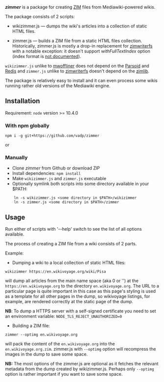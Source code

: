 ***zimmer*** is a package for creating [ZIM](http://www.openzim.org/wiki/OpenZIM) files from Mediawiki-powered wikis.

The package consists of 2 scripts:

- wikizimmer.js — dumps the wiki's articles into a collection of static HTML files.

- zimmer.js — builds a ZIM file from a static HTML files collection. Historically, zimmer.js is mostly a drop-in replacement for [zimwriterfs](https://github.com/wikimedia/openzim/tree/master/zimwriterfs) with a notable exception: it doesn't support *withFullTextIndex* option (index format is [not documented](http://www.openzim.org/wiki/ZIM_Index_Format)).

`wikizimmer.js` unlike to [mwoffliner](https://github.com/openzim/mwoffliner) does not depend on the [Parsoid](https://www.mediawiki.org/wiki/Parsoid) and [Redis](https://redis.io/) and `zimmer.js` unlike to [zimwriterfs](https://github.com/wikimedia/openzim/tree/master/zimwriterfs) doesn't depend on the [zimlib](http://www.openzim.org/wiki/Zimlib).

The package is relatively easy to install and it can even process some wikis running rather old versions of the Mediawiki engine.

## Installation
Requirement: `node` version >= 10.4.0

### With npm globally

```
npm i -g git+https://github.com/vadp/zimmer
```

or

### Manually

* Clone *zimmer* from Github or download ZIP
* Install dependencies: `npm install`
* Make `wikizimmer.js` and `zimmer.js` executable
* Optionally symlink both scripts into some directory available in your $PATH:

```
    ln -s wikizimmer.js <some directory in $PATH>/wikizimmer
    ln -s zimmer.js <some directory in $PATH>/zimmer
```

## Usage

Run either of scripts with '--help' switch to see the list of all options available.

The process of creating a ZIM file from a wiki consists of 2 parts.

Example:

* Dumping a wiki to a local collection of static HTML files:

`wikizimmer https://en.wikivoyage.org/wiki/Pisa`

will dump all articles from the main name space (aka 0 or '') at the `https://en.wikivoyage.org` to the directory `en.wikivoyage.org`. The URL to a particular page is quite important in this case as this page's styling is used as a template for all other pages in the dump, so wikivoyage listings, for example, are rendered correctly at the static page of the dump.

**NB**: To dump a HTTPS server with a self-signed certificate you need to set an environment variable: `NODE_TLS_REJECT_UNAUTHORIZED=0`

* Building a ZIM file:

`zimmer --optimg en.wikivoyage.org`

will pack the content of the `en.wikivoyage.org` into the `en.wikivoyage.org.zim`. zimmer.js with `--optimg` option will recompress the images in the dump to save some space.

**NB:** The most options of the zimmer.js are optional as it fetches the relevant metadata from the dump created by wikizimmer.js. Perhaps only `--optimg` option is rather important if you want to save some space.
